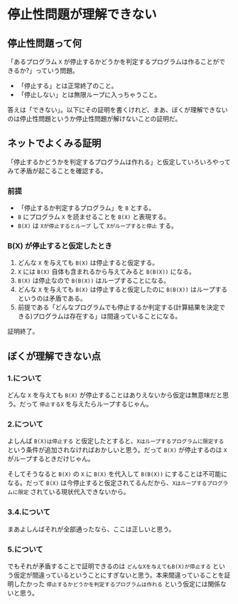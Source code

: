 
停止性問題が理解できない
===

## 停止性問題って何

「あるプログラム `X` が停止するかどうかを判定するプログラムは作ることができるか?」っていう問題。

- 「停止する」とは正常終了のこと。
- 「停止しない」とは無限ループに入っちゃうこと。

答えは「できない」。以下にその証明を書くけれど、まあ、ぼくが理解できないのは停止性問題というか停止性問題が解けないことの証明だ。


## ネットでよくみる証明

「停止するかどうかを判定するプログラムは作れる」と仮定していろいろやってみて矛盾が起こることを確認する。

### 前提

- 「停止するか判定するプログラム」を `B` とする。
- `B` にプログラム `X` を読ませることを `B(X)` と表現する。
- `B(X)` は `Xが停止するとループ` して `Xがループすると停止` する。

### B(X) が停止すると仮定したとき

1. どんな `X` を与えても `B(X)` は停止すると仮定する。
1. `X` には `B(X)` 自体も含まれるから与えてみると `B(B(X))` になる。
1. `B(X)` は停止なので `B(B(X))` はループすることになる。
1. どんな `X` を与えても `B(X)` は停止すると仮定したのに `B(B(X))` はループするというのは矛盾である。
1. 前提である「どんなプログラムでも停止するか判定する(計算結果を決定できる)プログラムは存在する」は間違っていることになる。

証明終了。


## ぼくが理解できない点

### 1.について

どんな `X` を与えても `B(X)` が停止することはありえないから仮定は無意味だと思う。だって `停止するX` を与えたらループするじゃん。

### 2.について

よしんば `B(X)は停止する` と仮定したとすると、`Xはループするプログラムに限定する` という条件が追加されなければおかしいと思う。だって `B(X)` が停止するのは `X` がループするときだけじゃん。

そしてそうなると `B(X)` の `X` に `B(X)` を代入して `B(B(X))` にすることは不可能になる。だって `B(X)` は今停止すると仮定されてるんだから、`Xはループするプログラムに限定` されている現状代入できないから。

### 3.4.について

まあよしんばそれが全部通ったなら、ここは正しいと思う。

### 5.について

でもそれが矛盾することで証明できるのは `どんなXを与えてもB(X)が停止する` という仮定が間違っているということにすぎないと思う。本来間違っていることを証明したかった `停止するかどうかを判定するプログラムは作れる` という仮定には関係ないと思う。
